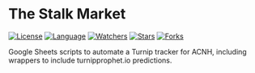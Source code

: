 # The Stalk Market

[![License](https://img.shields.io/github/license/CostasAK/the-stalk-market)](https://github.com/CostasAK/the-stalk-market/blob/master/LICENSE)
[![Language](https://img.shields.io/github/languages/top/costasak/the-stalk-market)](https://github.com/CostasAK/the-stalk-market)
[![Watchers](https://img.shields.io/github/watchers/costasak/the-stalk-market)](https://github.com/CostasAK/the-stalk-market)
[![Stars](https://img.shields.io/github/stars/costasak/the-stalk-market)](https://github.com/CostasAK/the-stalk-market)
[![Forks](https://img.shields.io/github/forks/costasak/the-stalk-market)](https://github.com/CostasAK/the-stalk-market)

Google Sheets scripts to automate a Turnip tracker for ACNH, including wrappers to include turnipprophet.io predictions.
